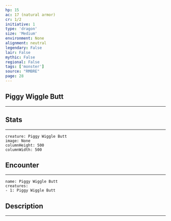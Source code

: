 ```yaml
---
hp: 15
ac: 17 (natural armor)
cr: 1/2
initiative: 1
type: 'dragon'    
size: 'Medium'
environment: None
alignment: neutral
legendary: False
lair: False
mythic: False
regional: False
tags: ['monster']
source: "RMBRE"
page: 28
---
```


## Piggy Wiggle Butt
---



## Stats
---

```statblock
creature: Piggy Wiggle Butt
image: None
columnHeight: 500
columnWidth: 500
```

## Encounter
---

```encounter-table
name: Piggy Wiggle Butt
creatures:
- 1: Piggy Wiggle Butt
```

## Description
---





